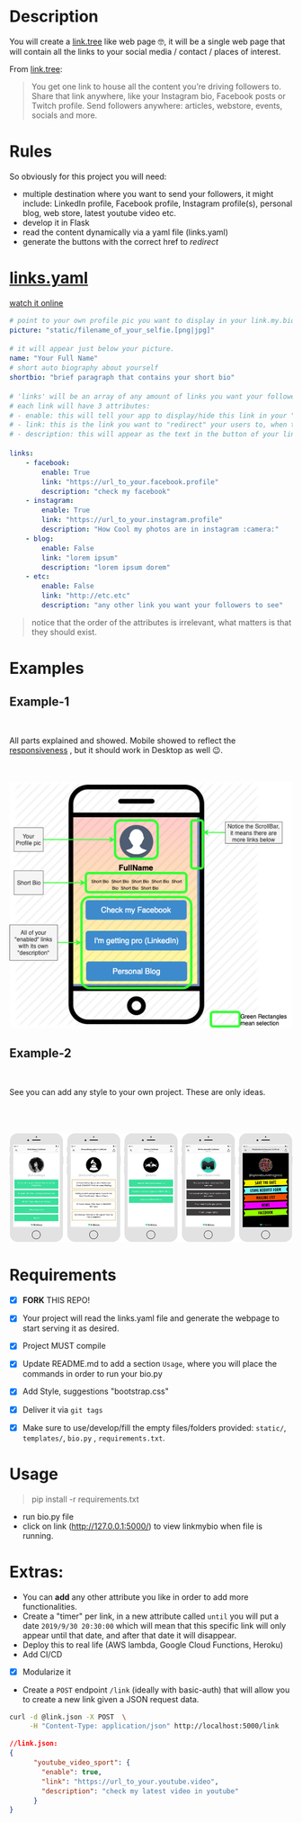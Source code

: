 # Description

You will create a [link.tree](https://linktr.ee/) like web page 🤓, it will be a single web page that will contain all the links to your social media / contact / places of interest.

From [link.tree](https://linktr.ee/):
> You get one link to house all the content you’re driving followers to. Share that link anywhere, like your Instagram bio, Facebook posts or Twitch profile.
> Send followers anywhere: articles, webstore, events, socials and more.

# Rules

So obviously for this project you will need:

- multiple destination where you want to send your followers, it might include: LinkedIn profile, Facebook profile, Instagram profile(s), personal blog, web store, latest youtube video etc.
- develop it in Flask
- read the content dynamically via a yaml file (links.yaml)
- generate the buttons with the correct href to *redirect*



# [links.yaml](https://yaml-online-parser.appspot.com/?yaml=picture%3A+%22static%2Ffilename_of_your_selfie.%5Bpng%7Cjpg%5D%22%0Ashortbio%3A+%22brief+paragraph+that+contains+your+short+bio%22%0A%0A%0Alinks%3A%0A++++-+facebook%3A%0A++++++++enable%3A+True%0A++++++++link%3A+%22https%3A%2F%2Furl_to_your.facebook.profile%22%0A++++++++description%3A+%22check+my+facebook%22%0A++++-+instagram%3A%0A++++++++enable%3A+True%0A++++++++link%3A+%22https%3A%2F%2Furl_to_your.instagram.profile%22%0A++++++++description%3A+%22How+Cool+my+photos+are+in+instagram+%3Acamera%3A%22%0A++++-+blog%3A%0A++++++++enable%3A+False%0A++++++++link%3A+%22lorem+ipsum%22%0A++++++++description%3A+%22lorem+ipsum+dorem%22%0A++++-+etc%3A%0A++++++++enable%3A+False%0A++++++++link%3A+%22http%3A%2F%2Fetc.etc%22%0A++++++++description%3A+%22any+other+link+you+want+your+followers+to+see%22&type=json)

[watch it online](https://yaml-online-parser.appspot.com/?yaml=picture%3A+%22static%2Ffilename_of_your_selfie.%5Bpng%7Cjpg%5D%22%0Ashortbio%3A+%22brief+paragraph+that+contains+your+short+bio%22%0A%0A%0Alinks%3A%0A++++-+facebook%3A%0A++++++++enable%3A+True%0A++++++++link%3A+%22https%3A%2F%2Furl_to_your.facebook.profile%22%0A++++++++description%3A+%22check+my+facebook%22%0A++++-+instagram%3A%0A++++++++enable%3A+True%0A++++++++link%3A+%22https%3A%2F%2Furl_to_your.instagram.profile%22%0A++++++++description%3A+%22How+Cool+my+photos+are+in+instagram+%3Acamera%3A%22%0A++++-+blog%3A%0A++++++++enable%3A+False%0A++++++++link%3A+%22lorem+ipsum%22%0A++++++++description%3A+%22lorem+ipsum+dorem%22%0A++++-+etc%3A%0A++++++++enable%3A+False%0A++++++++link%3A+%22http%3A%2F%2Fetc.etc%22%0A++++++++description%3A+%22any+other+link+you+want+your+followers+to+see%22&type=json)


```yaml
# point to your own profile pic you want to display in your link.my.bio
picture: "static/filename_of_your_selfie.[png|jpg]"

# it will appear just below your picture.
name: "Your Full Name"
# short auto biography about yourself
shortbio: "brief paragraph that contains your short bio"

# 'links' will be an array of any amount of links you want your followers to discover, notice that the name will be mere descriptive (it is not necesarily functional.)
# each link will have 3 attributes:
# - enable: this will tell your app to display/hide this link in your "link.my.bio"
# - link: this is the link you want to "redirect" your users to, when they click on the button
# - description: this will appear as the text in the button of your link

links:
    - facebook:
        enable: True
        link: "https://url_to_your.facebook.profile"
        description: "check my facebook"
    - instagram:
        enable: True
        link: "https://url_to_your.instagram.profile"
        description: "How Cool my photos are in instagram :camera:"
    - blog:
        enable: False
        link: "lorem ipsum"
        description: "lorem ipsum dorem"
    - etc:
        enable: False
        link: "http://etc.etc"
        description: "any other link you want your followers to see"

```
> notice that the order of the attributes is irrelevant, what matters is that they should exist.

# Examples

## Example-1
<br>

All parts explained and showed. Mobile showed to reflect the [responsiveness](https://www.w3schools.com/html/html_responsive.asp) , but it should work in Desktop as well 😉.
<br><br><br>

![1](.docs/linkmybio.png)

## Example-2
<br>

See you can add any style to your own project. These are only ideas.
<br><br><br><br>

![2](.docs/linktree-examples-1.png)


# Requirements

- [X] **FORK** THIS REPO!
- [X] Your project will read the links.yaml file and generate the webpage to start serving it as desired.
- [X] Project MUST compile
- [X] Update README.md to add a section `Usage`, where you will place the commands in order to run your bio.py
- [X] Add Style, suggestions "bootstrap.css"
- [X] Deliver it via `git tags`
- [X] Make sure to use/develop/fill the empty files/folders provided: `static/`, `templates/`, `bio.py` , `requirements.txt`.


# Usage

> pip install -r requirements.txt
- run bio.py file 
- click on link (http://127.0.0.1:5000/) to view linkmybio when file is running.


# Extras:
- You can **add** any other attribute you like in order to add more functionalities.
- Create a "timer" per link, in a new attribute called `until` you will put a date `2019/9/30 20:30:00` which will mean that this specific link will only appear until that date, and after that date it will disappear.
- Deploy this to real life (AWS lambda, Google Cloud Functions, Heroku)
- Add CI/CD
- [X] Modularize it
- Create a `POST` endpoint `/link` (ideally with basic-auth) that will allow you to create a new link given a JSON request data.

```bash
curl -d @link.json -X POST  \
     -H "Content-Type: application/json" http://localhost:5000/link
```

```json
//link.json:
{
      "youtube_video_sport": {
        "enable": true,
        "link": "https://url_to_your.youtube.video",
        "description": "check my latest video in youtube"
      }
}
```